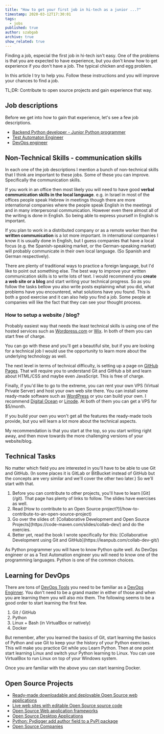 ```yaml
---
title: "How to get your first job in hi-tech as a junior ...?"
timestamp: 2020-03-12T17:30:01
tags:
  - jobs
published: true
author: szabgab
archive: true
show_related: true
---
```



Finding a job, especial the first job in hi-tech isn't easy. One of the problems is that you are expected to have experience,
but you don't know how to get experience if you don't have a job. The typical chicken and egg problem.

In this article I try to help you. Follow these instructions and you will improve your chances to find a job.

TL;DR: Contribute to open source projects and gain experience that way.


## Job descriptions

Before we get into how to gain that experience, let's see a few job descriptions.

* [Backend Python developer - Junior Python programmer](/backend-python-developer)
* [Test Automaton Engineer](/test-automation-engineer)
* [DevOps engineer](/devops-engineer)

## Non-Technical Skills - communication skills

In each one of the job descriptions I mention a bunch of non-technical skills that I think are important to these jobs.
Some of these you can improve. Specifically the communication skills.

If you work in an office then most likely you will need to have good <b>verbal communication skills in the local language</b>.
e.g. in Israel in most of the offices people speak Hebrew in meetings though there are more international companies where the people speak English
in the meetings and in many interpersonal communication.
However even there almost all of the writing is done in English. So being able to express yourself in English is important.

If you plan to work in a distributed company or as a remote worker then the <b>written communication</b> is a lot more important.
In international companies I know it is usually done in English, but I guess companies that have a local focus
(e.g. the Spanish-speaking market, or the German-speaking market) will probably communicate in their own local language. (So Spanish and German respectively).

There are plenty of traditional ways to practice a foreign language, but I'd like to point out something else. The best way to improve your
written communication skills is to write lots of text. I would recommend you <b>create a web site or a blog</b> and start writing your technical progress.
So as you follow the tasks bellow you also write posts explaining what you did, what problems have you encountered, what solutions have you found.
This is both a good exercise and it can also help you find a job. Some people at companies will like the fact that they can see your thought process.

<h3>How to setup a website / blog?</h3>

Probably easiest way that needs the least technical skills is using one of the hosted services such as [Wordpress.com](https://wordpress.com/)
or [Wix](https://www.wix.com/). In both of them you can start free of charge.

You can go with these and you'll get a beautiful site, but if you are looking for a technical job I would use the opportunity
to learn more about the underlying technology as well.

The next level in terms of technical difficulty, is setting up a page on [GitHub Pages](https://pages.github.com/).
That will require you to understand Git and GitHub a bit and learn about HTML/CSS and maybe even JavaScript. This is free of charge.

Finally, if you'd like to go to the extreme, you can rent your own VPS (Virtual Private Server) and host your own web site there.
You can install some ready-made software such as [WordPress](https://wordpress.org/) or you can build your own.
I recommend [Digital Ocean](/digitalocean) or [Linode](/linode). At both of them you can get a VPS for $5/month.

If you build your own you won't get all the features the ready-made tools provide, but you will learn a lot more about the technical aspects.

My recommendation is that you start at the top, so you start writing right away, and then move towards the more challenging versions of your website/blog.


## Technical Tasks

No matter which field you are interested in you'll have to be able to use Git and GitHub.
(In some places it is GitLab or BitBucket instead of GitHub but the concepts are very similar and we'll cover the other two later.)
So we'll start with that.

<ol>
   <li>Before you can contribute to other projects, you'll have to learn [Git](/git). That page has plenty of links to follow. The slides have exercises as well.</li>
   <li>Read [How to contribute to an Open Source project?](/how-to-contribute-to-an-open-source-project)</li>
   <li>Go over the slides of: [Collaborative Development and Open Source Projects](https://code-maven.com/slides/collab-dev/) and do the exercies.</li>
   <li>Better yet, read the book I wrote specifically for this: [Collaborative Development using Git and GitHub](https://leanpub.com/collab-dev-git/)</li>
<!--
   <li><a href=""></a></li>
-->
</ol>


As Python programmer you will have to know Python quite well.
As DevOps engineer or as a Test Automation engineer you will need to know one of the programming languages. Python is one of the common choices.

## Learning for DevOps

There are tons of [DevOps Tools](/devops) you need to be familiar as a [DevOps Enginner](/devops-enginner).
You don't need to be a grand master in either of those and when you are learning them you will also mix them. The following seems
to be a good order to start learning the first few.

<ol>
   <li>Git / GitHub</li>
   <li>Python</li>
   <li>Linux + Bash (in VirtualBox or natively)</li>
   <li>Docker</li>
</ol>

But remember, after you learned the basics of Git, start learning the basics of Python and use Git to keep your the history of your
Python exercises. This will make you practice Git while you Learn Python. Then at one point start learning Linux and switch your Python
learning to Linux. You can use VirtualBox to run Linux on top of your Windows system.

Once you are familiar with the above you can start learning Docker.

## Open Source Projects

* [Ready-made downloadable and deployable Open Source web applications](/ready-made-downloadable-and-deployable-open-source-web-applications)
* [Live web sites with editable Open Source source code](/live-web-site-with-editable-open-source-code)
* [Open Source Web application frameworks](/open-source-web-applications)
* [Open Source Desktop Applications](/open-source-desktop-applications)
* [Python: Pydigger add author field to a PyPI package](/python-pydigger-add-the-author-field)
* [Open Source Companies](/open-source-companies)




